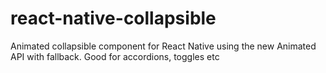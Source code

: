 # react-native-collapsible
Animated collapsible component for React Native using the new Animated API with fallback. Good for accordions, toggles etc
